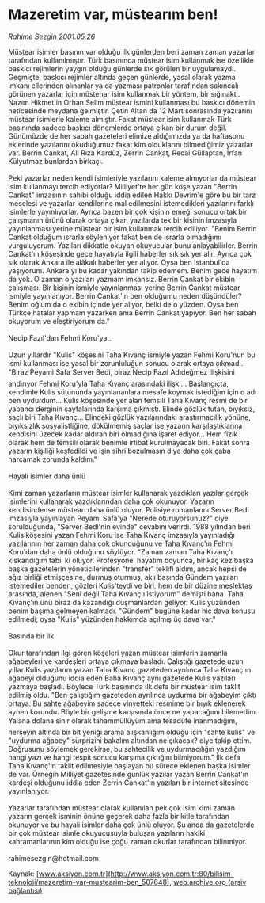 # Mazeretim var, müstearım ben!

*Rahime Sezgin 2001.05.26*

<div class="pNewsDetailMainContent" itemprop="articleBody">
 Müstear isimler basının var olduğu ilk günlerden beri  zaman zaman yazarlar tarafından kullanılmıştır. Türk basınında müstear isim kullanmak ise özellikle baskıcı rejimlerin yaygın olduğu günlerde sık görülen bir uygulamaydı. Geçmişte, baskıcı rejimler altında geçen günlerde, yasal olarak yazma imkanı ellerinden alınanlar ya da yazması patronlar tarafından sakıncalı görünen yazarlar  için müstehar isim kullanmak bir yöntem, bir sığınaktı. Nazım Hikmet'in Orhan Selim müstear ismini kullanması bu baskıcı dönemin neticesinde meydana gelmiştir. Çetin Altan da  12 Mart sonrasında  yazılarını müstear isimlerle kaleme almıştır. Fakat müstear isim kullanmak Türk basınında sadece baskıcı dönemlerde ortaya çıkan bir durum değil. Günümüzde de her sabah gazeteleri elimize aldığımızda  ya da haftasonu eklerinde yazılarını okuduğumuz fakat kim olduklarını bilmediğimiz yazarlar var. Berrin Cankat, Ali Rıza Kardüz, Zerrin Cankat, Recai Güllaptan, İrfan Külyutmaz  bunlardan birkaçı.
 <br/>
 <br/>
 Peki yazarlar neden kendi isimleriyle yazılarını kaleme almıyorlar da müstear isim kullanmayı tercih ediyorlar? Milliyet'te her gün köşe yazan "Berrin Cankat" imzasının sahibi olduğu iddia edilen Hakkı Devrim'e göre bu bir tarz meselesi ve yazarlar kendilerine mal edilmesini istemedikleri yazılarını farklı isimlerle yayınlıyorlar. Ayrıca bazen bir çok kişinin emeği sonucu ortak  bir çalışmanın ürünü olarak ortaya çıkan yazılarda tek bir kişinin imzasıyla yayınlanması yerine  müstear bir isim kullanmak tercih ediliyor. "Benim Berrin Cankat olduğum ısrarla söyleniyor fakat ben de ısrarla olmadığımı vurguluyorum. Yazıları dikkatle okuyan okuyucular bunu anlayabilirler. Berrin Cankat'ın köşesinde gece hayatıyla ilgili haberler sık sık yer alır. Ayrıca çok sık olarak  Ankara ile alâkalı haberler yer alıyor. Oysa ben İstanbul'da yaşıyorum. Ankara'yı bu kadar yakından takip edemem. Benim gece hayatım da yok. O zaman o yazıları yazmam imkansız. Berrin Cankat bir ekibin çalışması. Bir kişinin ismiyle yayınlanması yerine Berrin Cankat müstear ismiyle yayınlanıyor. Berrin Cankat'ın ben olduğumu neden düşündüler?  Benim oğlum da  o ekibin içinde yer alıyor, belki de o yüzden. Oysa ben Türkçe hatalar yapmam yazarken ama Berrin Cankat yapıyor. Ben her sabah okuyorum ve eleştiriyorum da."
 <br/>
 <br/>
 Necip Fazıl'dan Fehmi Koru'ya..
 <br/>
 <br/>
 Uzun yıllardır "Kulis" köşesini Taha Kıvanç ismiyle yazan Fehmi Koru'nun bu ismi kullanması ise yasal bir zorunluluğun sonucu olarak ortaya çıkmadı. "Biraz  Peyami Safa Server Bedi, biraz Necip Fazıl Adıdeğmez ilişkisini andırıyor Fehmi Koru'yla Taha Kıvanç arasındaki ilişki... Başlangıçta, kendimle Kulis sütununda yayınlananlara mesafe koymak istediğim için o adı ben uydurdum... Kulis köşesinde yer alan temsili Taha Kıvanç resmi de bir yabancı derginin sayfalarında karşıma çıkmıştı. Elinde gözlük tutan, bıyıksız, saçlı biri Taha Kıvanç... Elindeki gözlük yazılarındaki araştırmacılık yönüne, bıyıksızlık sosyalistliğine, dökülmemiş saçlar ise yazarın karşılaştıklarına kendisini üzecek kadar aldıran biri olmadığına işaret ediyor... Hem fizik olarak hem de temsili olarak benimle irtibat kurulmayacak biri. Fakat sonra yazarın kişiliği keşfedildi ve işin sihri bozulmasın diye daha çok çaba harcamak zorunda kaldım."
 <br/>
 <br/>
 Hayali isimler daha ünlü
 <br/>
 <br/>
 Kimi zaman yazarların müstear isimler kullanarak yazdıkları yazılar  gerçek isimlerini kullanarak  yazdıklarından daha çok okunuyor. Yazarın kendisindense müstearı daha ünlü oluyor.  Polisiye romanlarını Server Bedi imzasıyla yayınlayan Peyami Safa'ya  "Nerede oturuyorsunuz?" diye sorulduğunda, "Server Bedi'nin evinde" cevabını verirdi. 1988 yılından beri Kulis köşesini yazan Fehmi Koru ise Taha Kıvanç imzasıyla yayınladığı yazılarının her zaman daha çok okunduğunu ve Taha Kıvanç'ın Fehmi Koru'dan daha ünlü olduğunu söylüyor. "Zaman zaman Taha Kıvanç'ı kıskandığım tabii ki oluyor. Profesyonel hayatım boyunca, bir kaç kez başka başka gazetelerin yöneticilerinden "transfer" teklifi aldım, ancak hepsi de ağız birliği etmişçesine, durmuş oturmuş, aklı başında Gündem yazıları istemediler benden, gözleri Kulis'teydi ve biri, hem de bir düzine meslektaş arasında, alenen "Seni değil Taha Kıvanç'ı istiyorum" demişti bana. Taha Kıvanç'ın ünü biraz da kazandığı düşmanlardan geliyor. Kulis yüzünden benim başıma gelmeyen kalmadı.  "Gündem" bugüne kadar hiç dava konusu edilmedi; oysa "Kulis" yüzünden hakkımda açılmış üç dava var."
 <br/>
 <br/>
 Basında bir ilk
 <br/>
 <br/>
 Okur tarafından ilgi gören köşeleri yazan müstear isimlerin zamanla ağabeyleri ve kardeşleri ortaya çıkmaya başladı.  Çalıştığı gazetede uzun yıllar Kulis yazılarını  yazan Taha Kıvanç gazeteden ayrılınca Taha Kıvanç'ın ağabeyi olduğunu iddia eden Baha Kıvanç aynı gazetede Kulis yazıları yazmaya başladı. Böylece Türk basınında ilk defa bir müstear isim taklit edilmiş oldu.  "Ben çalıştığım gazeteden ayrılınca  uydurma bir ağabeyim çıktı ortaya. Bu sahte ağabeyim sadece vinyetteki resmime bir bıyık eklenerek aynen korundu. Böyle bir gelişme karşısında önce ne yapacağımı bilemedim. Yalana dolana sinir olarak tahammüllüyüm ama tesadüfe inanmadığım, herşeyin altında bir bit yeniği arama alışkanlığım olduğu için "sahte kulis" ve "uydurma ağabey" sürprizini  bakalım altından ne çıkacak? diye takip ettim. Doğrusunu söylemek gerekirse, bu sahtecilik ve uydurmacılığın yazdığım hangi yazı ve hangi tespit sonucu karşıma çıktığını bilmiyorum." İlk defa Taha Kıvanç'ın taklit edilmesiyle başlayan bu sürece eklenen başka isimler de var. Örneğin Milliyet gazetesinde günlük yazılar yazan Berrin Cankat'ın kardeşi olduğunu iddia eden Zerrin Cankat'ın yazıları bir internet sitesinde yayınlanıyor.
 <br/>
 <br/>
 Yazarlar tarafından müstear olarak kullanılan pek çok isim kimi zaman yazarın gerçek isminin önüne geçerek daha fazla bir kitle tarafından okunuyor ve bu hayali isimler daha çok ünlü oluyor. Şu anda da gazetelerde bir çok müstear isimle okuyucusuyla buluşan yazıların hakiki kahramanlarının kim olduğu ise çoğu zaman okurlar tarafından bilinmiyor.
 <br/>
 <br/>
 rahimesezgin@hotmail.com
 <br/>
</div>


Kaynak: [www.aksiyon.com.tr](http://www.aksiyon.com.tr:80/bilisim-teknoloji/mazeretim-var-mustearim-ben_507648), [web.archive.org (arşiv bağlantısı)](http://web.archive.org/web/20150512152115/http://www.aksiyon.com.tr:80/bilisim-teknoloji/mazeretim-var-mustearim-ben_507648)
